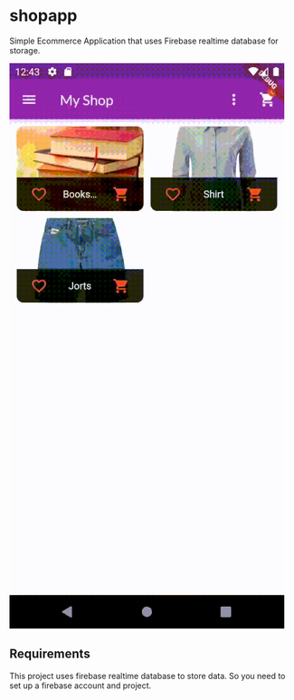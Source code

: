 # shopapp

Simple Ecommerce Application that uses Firebase realtime database for storage.

![Great Places](../images/shop_app_resized.gif)

## Requirements

This project uses firebase realtime database to store data. So you need to set up a firebase account and project.
